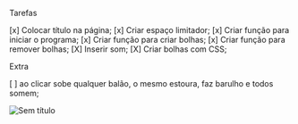Tarefas     

[x] Colocar título na página;
[x] Criar espaço limitador;
[x] Criar função para iniciar o programa;
[x] Criar função para criar bolhas;
[x] Criar função para remover bolhas;
[X] Inserir som;
[X] Criar bolhas com CSS; 


Extra     

[ ] ao clicar sobe qualquer balão, o mesmo estoura, faz barulho e todos somem;


![Sem título](https://user-images.githubusercontent.com/119431061/215903946-518427fe-90f5-45c2-843e-c8e736188be0.png)

